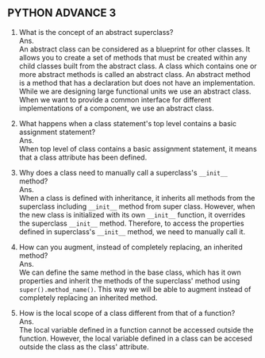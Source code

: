 ## PYTHON ADVANCE 3

1. What is the concept of an abstract superclass?<BR>
Ans.<br>
An abstract class can be considered as a blueprint for other classes. It allows you to create a set of methods that must be created within any child classes built from the abstract class. A class which contains one or more abstract methods is called an abstract class. An abstract method is a method that has a declaration but does not have an implementation. While we are designing large functional units we use an abstract class. When we want to provide a common interface for different implementations of a component, we use an abstract class. 

2. What happens when a class statement&#39;s top level contains a basic assignment statement?<br>
Ans.<br>
When top level of class contains a basic assignment statement, it means that a class attribute has been defined.

3. Why does a class need to manually call a superclass&#39;s `__init__` method?<br>
Ans.<br>
When a class is defined with inheritance, it inherits all methods from the superclass including `__init__` method from super class. However, when the new class is initialized with its own `__init__` function, it overrides the superclass `__init__` method. Therefore, to access the properties defined in superclass's `__init__` method, we need to manually call it.

4. How can you augment, instead of completely replacing, an inherited method?<br>
Ans.<br>
We can define the same method in the base class, which has it own properties and inherit the methods of the superclass' method using `super().method_name()`. This way we will be able to augment instead of completely replacing an inherited method.

5. How is the local scope of a class different from that of a function?<br>
Ans.<br>
The local variable defined in a function cannot be accessed outside the function. However, the local variable defined in  a class can be accesed outside the class as the class' attribute.